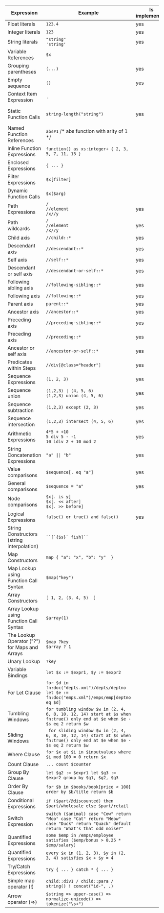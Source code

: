 Expression                                    | Example                                                                                                                                               | Is implemented | Comment
----------------------------------------------|-------------------------------------------------------------------------------------------------------------------------------------------------------|----------------|--------------------------------------------------------------------
Float literals                                | `123.4`                                                                                                                                               | yes            |
Integer literals                              | `123`                                                                                                                                                 | yes            |
String literals                               | `"string"`<br>`'string'`                                                                                                                              | yes            |
Variable References                           | `$x`                                                                                                                                                  |                |
Grouping parentheses                          | `(...)`                                                                                                                                               | yes            |
Empty sequence                                | `()`                                                                                                                                                  | yes            |
Context Item Expression                       | `.`                                                                                                                                                   |                |
Static Function Calls                         | `string-length("string")`                                                                                                                             | yes            | listed in <a href="supported functions.md">supported functions</a>
Named Function References                     | `abs#1` /* abs function with arity of 1 */                                                                                                            |                |
Inline Function Expressions                   | `function() as xs:integer+ { 2, 3, 5, 7, 11, 13 }`                                                                                                    |                |
Enclosed Expressions                          | `{ ... }`                                                                                                                                             |                |
Filter Expressions                            | `$x[filter]`                                                                                                                                          |                |
Dynamic Function Calls                        | `$x($arg)`                                                                                                                                            |                |
Path Expressions                              | `/`<br>`//element`<br>`/x//y`                                                                                                                         | yes            |
Path wildcards                                | `/`<br>`//element`<br>`/x//y`                                                                                                                         | yes            |
Child axis                                    | `//child::*`                                                                                                                                          | yes            |
Descendant axis                               | `//descendant::*`                                                                                                                                     | yes            |
Self axis                                     | `//self::*`                                                                                                                                           | yes            |
Descendant or self axis                       | `//descendant-or-self::*`                                                                                                                             | yes            |
Following sibling axis                        | `//following-sibling::*`                                                                                                                              | yes            |
Following axis                                | `//following::*`                                                                                                                                      | yes            |
Parent axis                                   | `parent::*`                                                                                                                                           | yes            |
Ancestor axis                                 | `//ancestor::*`                                                                                                                                       | yes            |
Preceding axis                                | `//preceding-sibling::*`                                                                                                                              | yes            |
Preceding axis                                | `//preceding::*`                                                                                                                                      | yes            |
Ancestor or self axis                         | `//ancestor-or-self::*`                                                                                                                               | yes            |
Predicates within Steps                       | `//div[@class="header"]`                                                                                                                              | yes            |
Sequence Expressions                          | `(1, 2, 3)`                                                                                                                                           | yes            |
Sequence union                                | `(1,2,3) \| (4, 5, 6)`<br>`(1,2,3) union (4, 5, 6)`                                                                                                   | yes            |
Sequence subtraction                          | `(1,2,3) except (2, 3)`                                                                                                                               | yes            |
Sequence intersection                         | `(1,2,3) intersect (4, 5, 6)`                                                                                                                         | yes            |
Arithmetic Expressions                        | `4*5 + +10`<br>`5 div 5 - -1`<br>`10 idiv 2 + 10 mod 2`                                                                                               | yes            |
String Concatenation Expressions              | `"a" \|\| "b"`                                                                                                                                        | yes            |
Value comparisons                             | `$sequence[. eq "a"]`                                                                                                                                 | yes            |
General comparisons                           | `$sequence = "a"`                                                                                                                                     | yes            |
Node comparisons                              | `$x[. is y]`<br>`$x[. << after]`<br>`$x[. >> before]`                                                                                                 |                |
Logical Expressions                           | `false() or true() and false()`                                                                                                                       | yes            |
String Constructors (string interpolation)    | ``` ``[`{$s}` fish]``  ```                                                                                                                            |                |
Map Constructors                              | ``` map { "a": "x", "b": "y"  } ```                                                                                                                   |                |
Map Lookup using Function Call Syntax         | ``` $map("key") ```                                                                                                                                   |                |
Array Constructors                            | ``` [ 1, 2, (3, 4, 5)  ] ```                                                                                                                          |                |
Array Lookup using Function Call Syntax       | ``` $array(1) ```                                                                                                                                     |                |
The Lookup Operator ("?") for Maps and Arrays | ``` $map ?key ```<br>```$array ? 1```                                                                                                                 |                |
Unary Lookup                                  | ``` ?key ```                                                                                                                                          |                |
Variable Bindings                             | ``` let $x := $expr1, $y := $expr2 ```                                                                                                                |                |
For Let Clause                                | ```for $d in fn:doc("depts.xml")/depts/deptno let $e := fn:doc("emps.xml")/emps/emp[deptno eq $d] ```                                                 |                |
Tumbling Windows                              | ``` for tumbling window $w in (2, 4, 6, 8, 10, 12, 14) start at $s when fn:true() only end at $e when $e - $s eq 2 return $w ```                      |                |
Sliding Windows                               | ``` for sliding window $w in (2, 4, 6, 8, 10, 12, 14) start at $s when fn:true() only end at $e when $e - $s eq 2 return $w```                        |                |
Where Clause                                  | ``` for $x at $i in $inputvalues where $i mod 100 = 0 return $x ```                                                                                   |                |
Count Clause                                  | ```... count $counter ```                                                                                                                             |                |
Group By Clause                               | ``` let $g2 := $expr1 let $g3 := $expr2 group by $g1, $g2, $g3 ```                                                                                    |                |
Order By Clause                               | ``` for $b in $books/book[price < 100] order by $b/title return $b ```                                                                                |                |
Conditional Expressions                       | ``` if ($part/@discounted) then $part/wholesale else $part/retail ```                                                                                 |                |
Switch Expression                             | ``` switch ($animal) case "Cow" return "Moo" case "Cat" return "Meow" case "Duck" return "Quack" default return "What's that odd noise?" ```          |                |
Quantified Expressions                        | ``` some $emp in /emps/employee satisfies ($emp/bonus > 0.25 * $emp/salary) ```                                                                       |                |
Quantified Expressions                        | ``` every $x in (1, 2, 3), $y in (2, 3, 4) satisfies $x + $y = 4 ```                                                                                  |                |
Try/Catch Expressions                         | ``` try { ... } catch * { ... } ```                                                                                                                   |                |
Simple map operator (!)                       | ``` child::div1 / child::para / string() ! concat("id-", .) ```                                                                                       |                |
Arrow operator (=>)                           | ``` $string => upper-case() => normalize-unicode() => tokenize("\s+") ```                                                                             |                |
